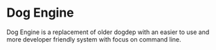 # Dog Engine

Dog Engine is a replacement of older dogdep with an easier to use and more developer friendly system with focus on
command line.